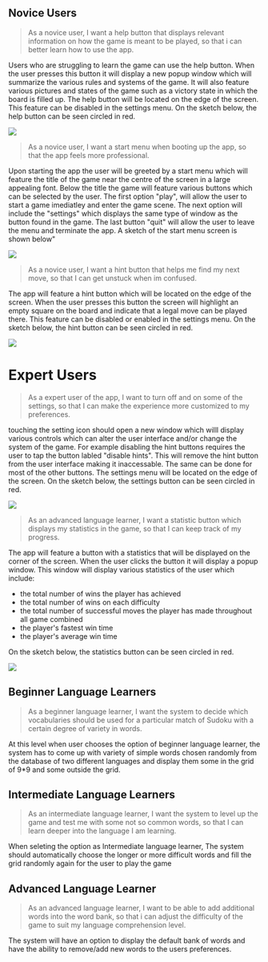 ## Novice Users
> As a novice user, I want a help button that displays relevant information on how the game is meant to be played, so that i can better learn how to use the app.

Users who are struggling to learn the game can use the help button. When the user presses this button it will display a new popup window which will summarize the various rules and systems of the game. It will also feature various pictures and states of the game such as a victory state in which the board is filled up. The help button will be located on the edge of the screen. This feature can be disabled in the settings menu. On the sketch below, the help button can be seen circled in red.

<img src="img/help_button.png">

> As a novice user, I want a start menu when booting up the app, so that the app feels more professional.

Upon starting the app the user will be greeted by a start menu which will feature the title of the game near the centre of the screen in a large appealing font. Below the title the game will feature various buttons which can be selected by the user. The first option "play", will allow the user to start a game imediatley and enter the game scene. The next option will include the "settings" which displays the same type of window as the button found in the game. The last button "quit" will allow the user to leave the menu and terminate the app. A sketch of the start menu screen is shown below"

<img src="img/start_menu.png"> 

> As a novice user, I want a hint button that helps me find my next move, so that I can get unstuck when im confused.

The app will feature a hint button which will be located on the edge of the screen. When the user presses this button the screen will highlight an empty square on the board and indicate that a legal move can be played there. This feature can be disabled or enabled in the settings menu. On the sketch below, the hint button can be seen circled in red.

<img src="img/hint_button.png">

# Expert Users
> As a expert user of the app, I want to turn off and on some of the settings, so that I can make the experience more customized to my preferences.

touching the setting icon should open a new window which willl display various controls which can alter the user interface and/or change the system of the game. For example disabling the hint buttons requires the user to tap the button labled "disable hints". This will remove the hint button from the user interface making it inaccessable. The same can be done for most of the other buttons. The settings menu will be located on the edge of the screen. On the sketch below, the settings button can be seen circled in red.

<img src="img/settings_button.png">

> As an advanced language learner, I want a statistic button which displays my statistics in the game, so that I can keep track of my progress.

The app will feature a button with a statistics that will be displayed on the corner of the screen. When the user clicks the button it will display a popup window. This window will display various statistics of the user which include:
- the total number of wins the player has achieved
- the total number of wins on each difficulty
- the total number of successful moves the player has made throughout all game combined
- the player's fastest win time
- the player's average win time

On the sketch below, the statistics button can be seen circled in red.

<img src="img/stat_button.png">

## Beginner Language Learners
> As a beginner language learner, I want the system to decide which vocabularies should be used for a particular match of Sudoku with a certain degree of variety in words.

At this level when user chooses the option of beginner language learner, the system has to come up with variety of simple words chosen randomly from the database of two different languages and display them some in the grid of 9*9 and some outside the grid.


## Intermediate Language Learners
> As an intermediate language learner, I want the system to level up the game and test me with some not so common words, so that I can learn deeper into the language I am learning.

When seleting the option as Intermediate language learner, The system should automatically choose the longer or more difficult words and fill the grid randomly again for the user to play the game


## Advanced Language Learner
> As an advanced language learner, I want to be able to add additional words into the word bank, so that i can adjust the difficulty of the game to suit my language comprehension level.

The system will have an option to display the default bank of words and have the ability to remove/add new words to the users preferences.

